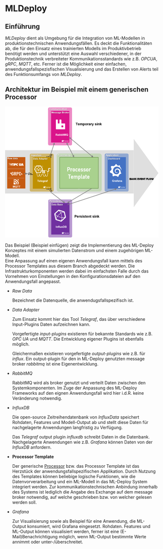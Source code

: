 # MLDeploy
## Einführung
*MLDeploy* dient als Umgebung für die Integration von ML-Modellen in produktionstechnischen Anwendungsfällen. Es deckt die Funktionalitäten ab, die für den Einsatz eines trainierten Modells im Produktivbetrieb benötigt werden und unterstützt eine Auswahl verschiedener, in der Produktionstechnik verbreiteter Kommunikationsstandards wie z.B. *OPCUA*, *gRPC*, *MQTT*, etc. Ferner ist die Möglichkeit einer einfachen, anwendungsfallspezisfischen Visualisierung und das Erstellen von Alerts teil des Funktionsumfangs von *MLDeploy*.


## Architektur im Beispiel mit einem generischen Processor


![](abstract_concept.png "MLDeploy Structure")


Das Beispiel (Beispiel einfügen) zeigt die Implementierung des ML-Deploy Konzeptes mit einem simulierten Datenstrom und einem zugehörigen ML-Modell. </br> Eine Anpassung auf einen eigenen Anwendungsfall kann mittels des Processor Templates aus diesem Branch abgedeckt werden. Die Infrastrukturkomponenten werden dabei im einfachsten Falle durch das Vornehmen von Einstellungen in den Konfigurationsdateien auf den Anwendungsfall angepasst.

- *Raw Data*

    Bezeichnet die Datenquelle, die anwendugsfallspezifisch ist.

- *Data Adapter*

    Zum Einsatz kommt hier das Tool *Telegraf*, das über verschiedene Input-Plugins Daten aufzeichnen kann. 
    
    Vorgefertigte *input-plugins* existieren für bekannte Standards wie z.B. *OPC UA* und *MQTT*. Die Entwicklung eigener Plugins ist ebenfalls möglich.  

    Gleichermaßen existieren vorgefertigte *output-plugins* wie z.B. für *influx*. Ein output-plugin für den in ML-Deploy genutzten message broker *rabbitmq* ist eine Eigenentwicklung.

- *RabbitMQ* 

    RabbitMQ wird als broker genutzt und verteilt Daten zwischen den Systemkomponenten. Im Zuge der Anpassung des ML-Deploy Frameworks auf den eignen Anwendungsfall wird hier i.d.R. keine Veränderung notwendig.

- *InfluxDB*

    Die open-source Zeitreihendatenbank von *InfluxData* speichert Rohdaten, Features und Modell-Output ab und stellt diese Daten für nachgelagerte Anwendungen langfristig zu Verfügung.
    
    Das *Telegraf* output plugin *influxdb* schreibt Daten in die Datenbank. Nachgelagerte Anwendungen wie z.B. *Grafana* können Daten von der *InfluxDB* anfordern.

- **Processor Template**

    Der generische [Processor](https://hub.autolern.org/wbk/MLDeploy/-/tree/template_example/components/processor) bzw. das Processor Template ist das Herzstück der anwendungsfallspezifischen Applikation. Durch Nutzung des Templates können beliebige logische Funktionen, wie die Datenvorverarbeitung und ein ML-Modell in das ML-Deploy System integriert werden. Zur kommunikationstechnischen Anbindung innerhalb des Systems ist lediglich die Angabe des Exchange auf dem message broker notwendig, auf welche geschrieben bzw. von welcher gelesen werden soll.

- *Grafana*

    Zur Visualisierung sowie als Beispiel für eine Anwendung, die ML-Output konsumiert, wird Grafana eingesetzt. Rohdaten. Features und ML-Output können visualisiert werden, ferner ist eine (E-Mail)Benachrichtigung möglich, wenn ML-Output bestimmte Werte annimmt oder unter-/überschreitet.


